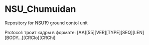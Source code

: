 # NSU_Chumuidan
Repository for NSU19 ground contol unit





Protocol:
троит кадры в формате:
[AA][55][VER][TYPE][SEQ][LEN][BODY…][CRClo][CRChi]
